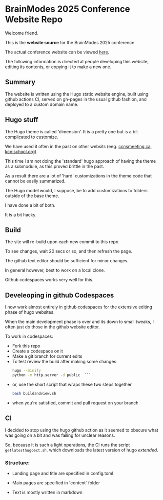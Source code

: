 # BrainModes 2025 Conference Website Repo

Welcome friend.

This is the **website source** for the BrainModes 2025 conference

The actual conference website can be viewed [here](brainmodes2025.org).

The following information is directed at people developing this website, editing its contents, or copying it to make a new one. 


## Summary

The website is written using the Hugo static website engine, built using github actions CI, served on gh-pages in the usual github fashion, and deployed to a custom domain name. 

## Hugo stuff

The Hugo theme is called 'dimension'. It is a pretty one but is a bit complicated to customize. 

We have used it often in the past on other websits (eeg. [ccnsmeeting.ca](ccnsmeeting.ca), [kcnischool.org](kcnischool.org)).

This time I am not doing the 'standard' hugo approach of having the theme as a submodule, as this proved brittle in the past. 

As a result there are a lot of 'hard' customizations in the theme code that cannot be easily summarized. 

The Hugo model would, I suppose, be to add customizations to folders outside of the base theme. 

I have done a bit of both. 

It is a bit hacky. 


## Build 

The site will re-build upon each new commit to this repo. 

To see changes, wait 20 secs or so, and then refresh the page. 

The github text editor should be sufficient for minor changes. 

In general however, best to work on a local clone. 

Github codespaces works very well for this. 


## Develeoping in github Codespaces 

I now work almost entirely in github codespaces for the extensive editing phase of hugo websites. 

When the main development phase is over and its down to small tweaks, I often just do those in the github website editor. 

To work in codespaces: 

- Fork this repo  
- Create a codespace on it  
- Make a git branch for current edits  
- To test review the build after making some changes:  
  ```bash  
  hugo --minify  
  python -m http.server -d public  ```  
- or, use the short script that wraps these two steps together  
  ```bash  
  bash buildandview.sh    
  ```   
- when you're satisfied, commit and pull request on your branch  


## CI

I decided to stop using the hugo github action as it seemed to obscure what was going on a bit and was failing for unclear reasons. 

So, because it is such a light operations, the CI runs the script `getlatesthugoext.sh`, which downloads the latest version of hugo *extended*.


### Structure: 

- Landing page and title are specified in config.toml

- Main pages are specified in 'content' folder

- Text is mostly written in markdown


